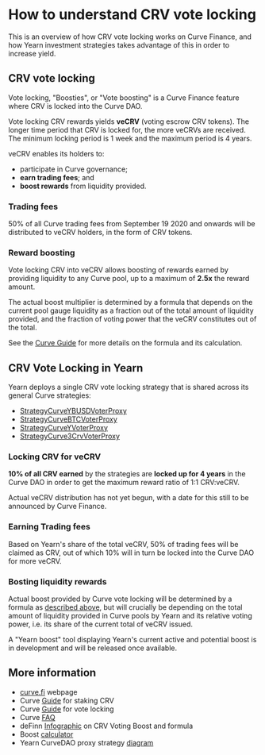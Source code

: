 # How to understand CRV vote locking

This is an overview of how CRV vote locking works on Curve Finance, and how Yearn investment strategies takes advantage of this in order to increase yield.

## CRV vote locking

Vote locking, "Boosties", or "Vote boosting" is a Curve Finance feature where CRV is locked into the Curve DAO.

Vote locking CRV rewards yields **veCRV** (voting escrow CRV tokens). The longer time period that CRV is locked for, the more veCRVs are received. The minimum locking period is 1 week and the maximum period is 4 years.

veCRV enables its holders to:

- participate in Curve governance;
- **earn trading fees**; and
- **boost rewards** from liquidity provided.

### Trading fees

50% of all Curve trading fees from September 19 2020 and onwards will be distributed to veCRV holders, in the form of CRV tokens.

### Reward boosting

Vote locking CRV into veCRV allows boosting of rewards earned by providing liquidity to any Curve pool, up to a maximum of **2.5x** the reward amount.

The actual boost multiplier is determined by a formula that depends on the current pool gauge liquidity as a fraction out of the total amount of liquidity provided, and the fraction of voting power that the veCRV constitutes out of the total.

See the [Curve Guide](https://guides.curve.fi/how-to-boost-your-crv-rewards-by-vote-locking/) for more details on the formula and its calculation.

## CRV Vote Locking in Yearn

Yearn deploys a single CRV vote locking strategy that is shared across its general Curve strategies:

- [StrategyCurveYBUSDVoterProxy](https://etherscan.io/address/0x112570655b32a8c747845e0215ad139661e66e7f#code)
- [StrategyCurveBTCVoterProxy](https://etherscan.io/address/0x6d6c1ad13a5000148aa087e7cbfb53d402c81341#code)
- [StrategyCurveYVoterProxy](https://etherscan.io/address/0x07db4b9b3951094b9e278d336adf46a036295de7#code)
- [StrategyCurve3CrvVoterProxy](https://etherscan.io/address/0xC59601F0CC49baa266891b7fc63d2D5FE097A79D#code)

### Locking CRV for veCRV

**10% of all CRV earned** by the strategies are **locked up for 4 years** in the Curve DAO in order to get the maximum reward ratio of 1:1 CRV:veCRV.

Actual veCRV distribution has not yet begun, with a date for this still to be announced by Curve Finance.

### Earning Trading fees

Based on Yearn's share of the total veCRV, 50% of trading fees will be claimed as CRV, out of which 10% will in turn be locked into the Curve DAO for more veCRV.

### Bosting liquidity rewards

Actual boost provided by Curve vote locking will be determined by a formula as [described above](#Reward-boosting), but will crucially be depending on the total amount of liquidity provided in Curve pools by Yearn and its relative voting power, i.e. its share of the current total of veCRV issued.

A "Yearn boost" tool displaying Yearn's current active and potential boost is in development and will be released once available.

## More information

- [curve.fi](https://www.curve.fi/usecrv) webpage
- Curve [Guide](https://resources.curve.fi/guides/staking-your-crv) for staking CRV
- Curve [Guide](https://guides.curve.fi/how-to-boost-your-crv-rewards-by-vote-locking) for vote locking
- Curve [FAQ](https://resources.curve.fi/faq/vote-locking-boost)
- deFinn [Infographic](https://drive.google.com/uc?export=download&id=1DvytXXS0WXmJ65X4jg8vfuT-zWXFxxSk) on CRV Voting Boost and formula
- Boost [calculator](https://dao.curve.fi/minter/calc)
- Yearn CurveDAO proxy strategy [diagram](https://twitter.com/bantg/status/1308680661801340929)

